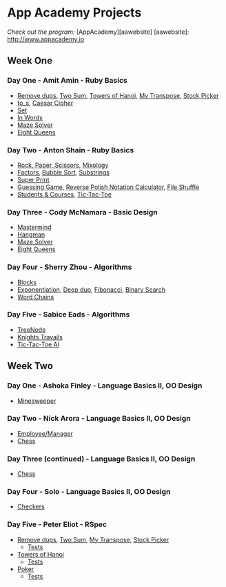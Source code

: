 # App Academy Projects

_Check out the program:_ [AppAcademy][aawebsite]
[aawebsite]: http://www.appacademy.io

## Week One

### Day One - Amit Amin - Ruby Basics

+ [Remove dups][array], [Two Sum][array], [Towers of Hanoi][array], [My Transpose][array], [Stock Picker][array]
+ [to_s][string], [Caesar Cipher][string]
+ [Set][enumerables]
+ [In Words][in_words]
+ [Maze Solver][maze_solver]
+ [Eight Queens][eight_queens]

[array]: ./Curriculum/W1/D1_AmitAmin/array.rb
[string]: ./Curriculum/W1/D1_AmitAmin/string.rb
[enumerables]: ./Curriculum/W1/D1_AmitAmin/enumerables.rb
[in_words]: ./Curriculum/W1/D1_AmitAmin/test-first-ruby-master/lib/15_in_words.rb
[maze_solver]: ./Curriculum/W1/D3_CodyMcNamara/maze.rb
[eight_queens]: ./Curriculum/W1/D3_CodyMcNamara/eight_queens.rb

### Day Two - Anton Shain - Ruby Basics

+ [Rock, Paper, Scissors][methods], [Mixology][methods]
+ [Factors][iteration], [Bubble Sort][iteration], [Substrings][iteration]
+ [Super Print][super_print]
+ [Guessing Game][guess], [Reverse Polish Notation Calculator][rpn], [File Shuffle][file_shuffle]
+ [Students & Courses][students_courses], [Tic-Tac-Toe][tic_tac_toe]

[methods]: ./Curriculum/W1/D2_AntonShain/methods.rb
[iteration]: ./Curriculum/W1/D2_AntonShain/iteration.rb
[super_print]: ./Curriculum/W1/D2_AntonShain/symbols_and_strings.rb
[guess]: ./Curriculum/W1/D2_AntonShain/io.rb
[rpn]: ./Curriculum/W1/D2_AntonShain/rpn.rb
[file_shuffle]: ./Curriculum/W1/D2_AntonShain/filesort.rb
[students_courses]: ./Curriculum/W1/D2_AntonShain/students_and_courses.rb
[tic_tac_toe]: ./Curriculum/W1/D2_AntonShain/tic_tac_toe.rb

### Day Three - Cody McNamara - Basic Design

+ [Mastermind][mastermind]
+ [Hangman][hangman]
+ [Maze Solver][maze_solver]
+ [Eight Queens][eight_queens]

[mastermind]: ./Curriculum/W1/D3_CodyMcNamara/mastermind.rb
[hangman]: ./Curriculum/W1/D3_CodyMcNamara/hangman.rb
[maze_solver]: ./Curriculum/W1/D3_CodyMcNamara/maze.rb
[eight_queens]: ./Curriculum/W1/D3_CodyMcNamara/eight_queens.rb

### Day Four - Sherry Zhou - Algorithms

+ [Blocks][blocks]
+ [Exponentiation][recursion], [Deep dup][recursion], [Fibonacci][recursion], [Binary Search][recursion]
+ [Word Chains][word_chain]

[blocks]: ./Curriculum/W1/D4_SherryZhou/ourarray.rb
[recursion]: ./Curriculum/W1/D4_SherryZhou/recursion.rb
[word_chain]: ./Curriculum/W1/D4_SherryZhou/wordchain.rb

### Day Five - Sabice Eads - Algorithms

+ [TreeNode][treenode]
+ [Knights Travails][knights_travails]
+ [Tic-Tac-Toe AI][tic_tac_toe_ai]

[treenode]: ./Curriculum/W1/D5_SabiceEads/polytreenode.rb
[knights_travails]: ./Curriculum/W1/D5_SabiceEads/knights_travails.rb
[tic_tac_toe_ai]: ./Curriculum/W1/D5_SabiceEads/TicTacToeAI/lib/

## Week Two

### Day One - Ashoka Finley - Language Basics II, OO Design

+ [Minesweeper][minesweeper]

[minesweeper]: ./Curriculum/W2/D1_AshokaFinley/minesweeper.rb

### Day Two - Nick Arora - Language Basics II, OO Design

+ [Employee/Manager][employee_manager]
+ [Chess][chess]

[employee_manager]: ./Curriculum/W2/D2_NickArora/inheritance.rb
[chess]: ./Curriculum/W2/D3_NickArora/chess

### Day Three (continued) - Language Basics II, OO Design

+ [Chess][chess]

[chess]: ./Curriculum/W2/D3_NickArora/chess

### Day Four - Solo - Language Basics II, OO Design

+ [Checkers][checkers]

[checkers]: ./Curriculum/W2/D4_solo/

### Day Five - Peter Eliot - RSpec


+ [Remove dups][tdd], [Two Sum][tdd], [My Transpose][tdd], [Stock Picker][tdd]
  + [Tests][tests]
+ [Towers of Hanoi][tower_tdd]
  + [Tests][tower_tests]
+ [Poker][poker]
  + [Tests][poker_tests]

[tdd]: ./Curriculum/W2/D5_PeterEliot/lib/array.rb
[tests]: ./Curriculum/W2/D5_PeterEliot/spec/array_spec.rb
[tower_tdd]: ./Curriculum/W2/D5_PeterEliot/lib/hanoi.rb
[tower_tests]: ./Curriculum/W2/D5_PeterEliot/spec/hanoi_spec.rb
[poker]: ./Curriculum/W2/D5_PeterEliot/lib/
[poker_tests]: ./Curriculum/W2/D5_PeterEliot/spec
